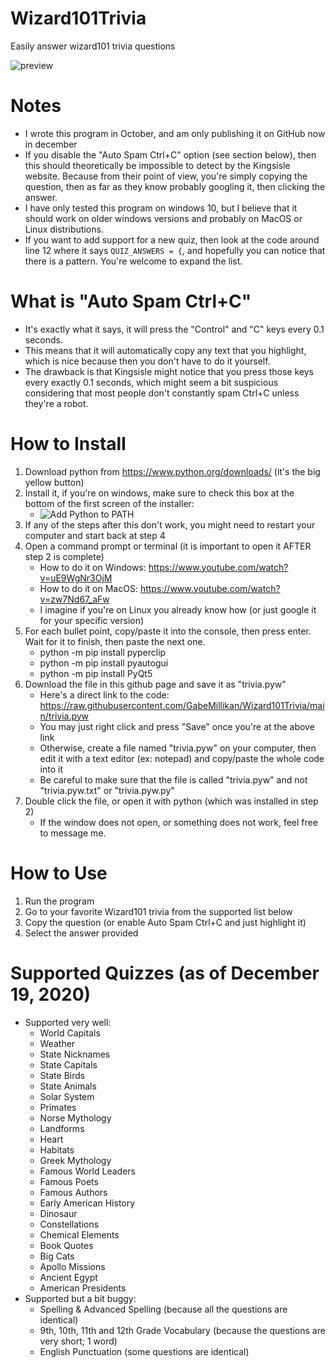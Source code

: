 # Wizard101Trivia
Easily answer wizard101 trivia questions

<img alt="preview" src="https://i.imgur.com/GBFuN5m.mp4">

# Notes
- I wrote this program in October, and am only publishing it on GitHub now in december
- If you disable the "Auto Spam Ctrl+C" option (see section below), then this should theoretically be impossible to detect by the Kingsisle website. Because from their point of view, you're simply copying the question, then as far as they know probably googling it, then clicking the answer.
- I have only tested this program on windows 10, but I believe that it should work on older windows versions and probably on MacOS or Linux distributions.
- If you want to add support for a new quiz, then look at the code around line 12 where it says `QUIZ_ANSWERS = {`, and hopefully you can notice that there is a pattern. You're welcome to expand the list.

# What is "Auto Spam Ctrl+C"
- It's exactly what it says, it will press the "Control" and "C" keys every 0.1 seconds.
- This means that it will automatically copy any text that you highlight, which is nice because then you don't have to do it yourself.
- The drawback is that Kingsisle might notice that you press those keys every exactly 0.1 seconds, which might seem a bit suspicious considering that most people don't constantly spam Ctrl+C unless they're a robot. 

# How to Install
1. Download python from https://www.python.org/downloads/ (it's the big yellow button)
2. Install it, if you're on windows, make sure to check this box at the bottom of the first screen of the installer:
    - <img alt="Add Python to PATH" src="https://i.imgur.com/hLaUKge.png">
3. If any of the steps after this don't work, you might need to restart your computer and start back at step 4
4. Open a command prompt or terminal (it is important to open it AFTER step 2 is complete)
    - How to do it on Windows: https://www.youtube.com/watch?v=uE9WgNr3OjM
    - How to do it on MacOS: https://www.youtube.com/watch?v=zw7Nd67_aFw
    - I imagine if you're on Linux you already know how (or just google it for your specific version)
5. For each bullet point, copy/paste it into the console, then press enter. Wait for it to finish, then paste the next one.
    - python -m pip install pyperclip
    - python -m pip install pyautogui
    - python -m pip install PyQt5
6. Download the file in this github page and save it as "trivia.pyw"
    - Here's a direct link to the code: https://raw.githubusercontent.com/GabeMillikan/Wizard101Trivia/main/trivia.pyw
    - You may just right click and press "Save" once you're at the above link
    - Otherwise, create a file named "trivia.pyw" on your computer, then edit it with a text editor (ex: notepad) and copy/paste the whole code into it
    - Be careful to make sure that the file is called "trivia.pyw" and not "trivia.pyw.txt" or "trivia.pyw.py"
7. Double click the file, or open it with python (which was installed in step 2)
    - If the window does not open, or something does not work, feel free to message me.

# How to Use
1. Run the program
2. Go to your favorite Wizard101 trivia from the supported list below
3. Copy the question (or enable Auto Spam Ctrl+C and just highlight it)
4. Select the answer provided

# Supported Quizzes (as of December 19, 2020)
 * Supported very well:
     - World Capitals
     - Weather
     - State Nicknames
     - State Capitals
     - State Birds
     - State Animals
     - Solar System
     - Primates
     - Norse Mythology
     - Landforms
     - Heart
     - Habitats
     - Greek Mythology
     - Famous World Leaders
     - Famous Poets
     - Famous Authors
     - Early American History
     - Dinosaur
     - Constellations
     - Chemical Elements
     - Book Quotes
     - Big Cats
     - Apollo Missions
     - Ancient Egypt
     - American Presidents
 * Supported but a bit buggy:
     - Spelling & Advanced Spelling (because all the questions are identical)
     - 9th, 10th, 11th and 12th Grade Vocabulary (because the questions are very short; 1 word)
     - English Punctuation (some questions are identical)
     
